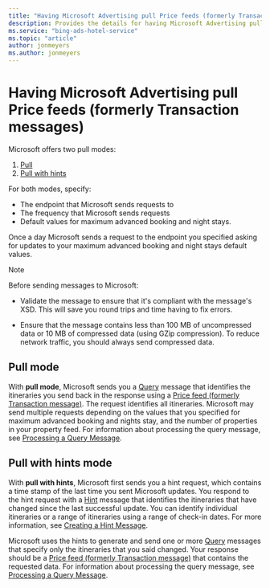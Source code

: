 ```yaml
---
title: "Having Microsoft Advertising pull Price feeds (formerly Transaction messages)"
description: Provides the details for having Microsoft Advertising pull price feeds.
ms.service: "bing-ads-hotel-service"
ms.topic: "article"
author: jonmeyers
ms.author: jonmeyers
---
```


# Having Microsoft Advertising pull Price feeds (formerly Transaction messages)

Microsoft offers two pull modes:

1. [Pull](#pull-mode) 
2. [Pull with hints](#pull-with-hints-mode)

For both modes, specify:

- The endpoint that Microsoft sends requests to
- The frequency that Microsoft sends requests
- Default values for maximum advanced booking and night stays.

Once a day Microsoft sends a request to the endpoint you specified asking for updates to your maximum advanced booking and night stays default values. 


> [!NOTE]
> Before sending messages to Microsoft:
>
>- Validate the message to ensure that it's compliant with the message's XSD. This will save you round trips and time having to fix errors.
>  
>- Ensure that the message contains less than 100 MB of uncompressed data or 10 MB of compressed data (using GZip compression). To reduce network traffic, you should always send compressed data.


## Pull mode

With **pull mode**, Microsoft sends you a [Query](../query-message/query-message.md) message that identifies the itineraries you send back in the response using a [Price feed (formerly Transaction message)](../transaction-message/create-transaction-message.md). The request identifies all itineraries. Microsoft may send multiple requests depending on the values that you specified for maximum advanced booking and nights stay, and the number of properties in your property feed. For information about processing the query message, see [Processing a Query Message](../query-message/process-query-message.md).


## Pull with hints mode

With **pull with hints**, Microsoft first sends you a hint request, which contains a time stamp of the last time you sent Microsoft updates. You respond to the hint request with a [Hint](../hint-message/hint-message.md) message that identifies the itineraries that have changed since the last successful update. You can identify individual itineraries or a range of itineraries using a range of check-in dates. For more information, see [Creating a Hint Message](../hint-message/create-hint-message.md).

Microsoft uses the hints to generate and send one or more [Query](../query-message/query-message.md) messages that specify only the itineraries that you said changed. Your response should be a [Price feed (formerly Transaction message)](../transaction-message/create-transaction-message.md) that contains the requested data. For information about processing the query message, see [Processing a Query Message](../query-message/process-query-message.md).


